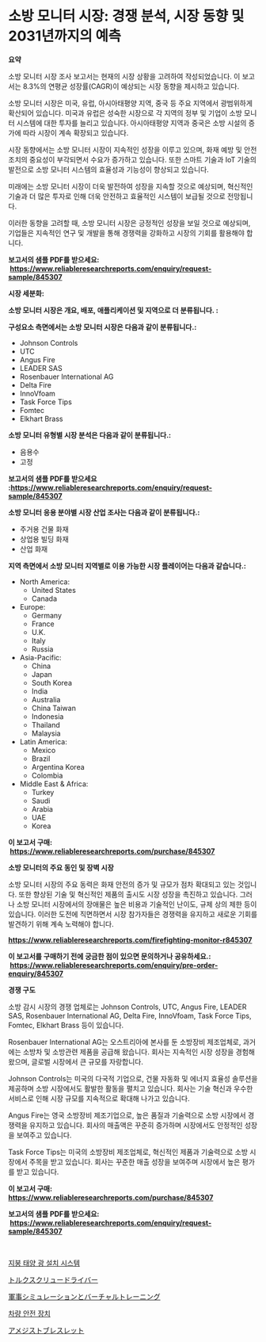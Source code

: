 <p><h1>소방 모니터 시장: 경쟁 분석, 시장 동향 및 2031년까지의 예측</h1></p><p><strong>요약</strong></p>
<p><p>소방 모니터 시장 조사 보고서는 현재의 시장 상황을 고려하여 작성되었습니다. 이 보고서는 8.3%의 연평균 성장률(CAGR)이 예상되는 시장 동향을 제시하고 있습니다. </p><p>소방 모니터 시장은 미국, 유럽, 아시아태평양 지역, 중국 등 주요 지역에서 광범위하게 확산되어 있습니다. 미국과 유럽은 성숙한 시장으로 각 지역의 정부 및 기업이 소방 모니터 시스템에 대한 투자를 늘리고 있습니다. 아시아태평양 지역과 중국은 소방 시설의 증가에 따라 시장이 계속 확장되고 있습니다.</p><p>시장 동향에서는 소방 모니터 시장이 지속적인 성장을 이루고 있으며, 화재 예방 및 안전 조치의 중요성이 부각되면서 수요가 증가하고 있습니다. 또한 스마트 기술과 IoT 기술의 발전으로 소방 모니터 시스템의 효율성과 기능성이 향상되고 있습니다.</p><p>미래에는 소방 모니터 시장이 더욱 발전하여 성장을 지속할 것으로 예상되며, 혁신적인 기술과 더 많은 투자로 인해 더욱 안전하고 효율적인 시스템이 보급될 것으로 전망됩니다.</p><p>이러한 동향을 고려할 때, 소방 모니터 시장은 긍정적인 성장을 보일 것으로 예상되며, 기업들은 지속적인 연구 및 개발을 통해 경쟁력을 강화하고 시장의 기회를 활용해야 합니다.</p></p>
<p><strong>보고서의 샘플 PDF를 받으세요: &nbsp;<a href="https://www.reliableresearchreports.com/enquiry/request-sample/845307">https://www.reliableresearchreports.com/enquiry/request-sample/845307</a></strong></p>
<p><strong>시장 세분화:</strong></p>
<p><strong> 소방 모니터 시장은 개요, 배포, 애플리케이션 및 지역으로 더 분류됩니다. :</strong></p>
<p><strong>구성요소 측면에서는 소방 모니터 시장은 다음과 같이 분류됩니다.:</strong></p>
<p><ul><li>Johnson Controls</li><li>UTC</li><li>Angus Fire</li><li>LEADER SAS</li><li>Rosenbauer International AG</li><li>Delta Fire</li><li>InnoVfoam</li><li>Task Force Tips</li><li>Fomtec</li><li>Elkhart Brass</li></ul></p>
<p><strong> 소방 모니터 유형별 시장 분석은 다음과 같이 분류됩니다.:</strong></p>
<p><ul><li>음용수</li><li>고정</li></ul></p>
<p><strong>보고서의 샘플 PDF를 받으세요 :<a href="https://www.reliableresearchreports.com/enquiry/request-sample/845307">https://www.reliableresearchreports.com/enquiry/request-sample/845307</a></strong></p>
<p><strong> 소방 모니터 응용 분야별 시장 산업 조사는 다음과 같이 분류됩니다.:</strong></p>
<p><ul><li>주거용 건물 화재</li><li>상업용 빌딩 화재</li><li>산업 화재</li></ul></p>
<p><strong>지역 측면에서 소방 모니터 지역별로 이용 가능한 시장 플레이어는 다음과 같습니다.:</strong></p>
<p><ul>
    <li>
        North America:
        <ul>
            <li>United States</li>
            <li>Canada</li>
        </ul>
    </li>
    <li>
        Europe:
        <ul>
            <li>Germany</li>
            <li>France</li>
            <li>U.K.</li>
            <li>Italy</li>
            <li>Russia</li>
        </ul>
    </li>
    <li>
        Asia-Pacific:
        <ul>
            <li>China</li>
            <li>Japan</li>
            <li>South Korea</li>
            <li>India</li>
            <li>Australia</li>
            <li>China Taiwan</li>
            <li>Indonesia</li>
            <li>Thailand</li>
            <li>Malaysia</li>
        </ul>
    </li>
    <li>
        Latin America:
        <ul>
            <li>Mexico</li>
            <li>Brazil</li>
            <li>Argentina Korea</li>
            <li>Colombia</li>
        </ul>
    </li>
    <li>
        Middle East & Africa:
        <ul>
            <li>Turkey</li>
            <li>Saudi</li>
            <li>Arabia</li>
            <li>UAE</li>
            <li>Korea</li>
        </ul>
    </li>
    </ul></p>
<p><strong>이 보고서 구매: &nbsp;<a href="https://www.reliableresearchreports.com/purchase/845307">https://www.reliableresearchreports.com/purchase/845307</a></strong></p>
<p><strong>소방 모니터의 주요 동인 및 장벽 시장</strong></p>
<p><p>소방 모니터 시장의 주요 동력은 화재 안전의 증가 및 규모가 점차 확대되고 있는 것입니다. 또한 향상된 기술 및 혁신적인 제품의 출시도 시장 성장을 촉진하고 있습니다. 그러나 소방 모니터 시장에서의 장애물은 높은 비용과 기술적인 난이도, 규제 상의 제한 등이 있습니다. 이러한 도전에 직면하면서 시장 참가자들은 경쟁력을 유지하고 새로운 기회를 발견하기 위해 계속 노력해야 합니다.</p></p>
<p><strong><a href="https://www.reliableresearchreports.com/firefighting-monitor-r845307">https://www.reliableresearchreports.com/firefighting-monitor-r845307</a></strong></p>
<p><strong>이 보고서를 구매하기 전에 궁금한 점이 있으면 문의하거나 공유하세요.: &nbsp;<a href="https://www.reliableresearchreports.com/enquiry/pre-order-enquiry/845307">https://www.reliableresearchreports.com/enquiry/pre-order-enquiry/845307</a></strong></p>
<p><strong>경쟁 구도</strong></p>
<p><p>소방 감시 시장의 경쟁 업체로는 Johnson Controls, UTC, Angus Fire, LEADER SAS, Rosenbauer International AG, Delta Fire, InnoVfoam, Task Force Tips, Fomtec, Elkhart Brass 등이 있습니다.</p><p>Rosenbauer International AG는 오스트리아에 본사를 둔 소방장비 제조업체로, 과거에는 소방차 및 소방관련 제품을 공급해 왔습니다. 회사는 지속적인 시장 성장을 경험해왔으며, 글로벌 시장에서 큰 규모를 자랑합니다.</p><p>Johnson Controls는 미국의 다국적 기업으로, 건물 자동화 및 에너지 효율성 솔루션을 제공하며 소방 시장에서도 활발한 활동을 펼치고 있습니다. 회사는 기술 혁신과 우수한 서비스로 인해 시장 규모를 지속적으로 확대해 나가고 있습니다.</p><p>Angus Fire는 영국 소방장비 제조기업으로, 높은 품질과 기술력으로 소방 시장에서 경쟁력을 유지하고 있습니다. 회사의 매출액은 꾸준히 증가하며 시장에서도 안정적인 성장을 보여주고 있습니다.</p><p>Task Force Tips는 미국의 소방장비 제조업체로, 혁신적인 제품과 기술력으로 소방 시장에서 주목을 받고 있습니다. 회사는 꾸준한 매출 성장을 보여주며 시장에서 높은 평가를 받고 있습니다.</p></p>
<p><strong>이 보고서 구매: &nbsp; <a href="https://www.reliableresearchreports.com/purchase/845307">https://www.reliableresearchreports.com/purchase/845307</a></strong></p>
<p><strong>보고서의 샘플 PDF를 받으세요: &nbsp;<a href="https://www.reliableresearchreports.com/enquiry/request-sample/845307">https://www.reliableresearchreports.com/enquiry/request-sample/845307</a></strong><strong></strong></p>
<p>&nbsp;</p>
<p><p><a href="https://medium.com/@conormarvin1936/%EC%A7%80%EB%B6%95-%ED%83%9C%EC%96%91%EA%B4%91-%EB%A7%88%EC%9A%B4%ED%8C%85-%EC%8B%9C%EC%8A%A4%ED%85%9C-%EC%8B%9C%EC%9E%A5-2031%EB%85%84%EA%B9%8C%EC%A7%80%EC%9D%98-%ED%8A%B8%EB%A0%8C%EB%93%9C-%EC%98%88%EC%B8%A1-%EB%B0%8F-%EA%B2%BD%EC%9F%81-%EB%B6%84%EC%84%9D-adce70f9a607">지붕 태양 광 설치 시스템</a></p><p><a href="https://medium.com/@emmittkutch2023/%E3%83%88%E3%83%AB%E3%82%AF%E3%83%89%E3%83%A9%E3%82%A4%E3%83%90%E3%83%BC%E5%B8%82%E5%A0%B4-2031%E5%B9%B4%E3%81%BE%E3%81%A7%E3%81%AE%E3%83%88%E3%83%AC%E3%83%B3%E3%83%89-%E4%BA%88%E6%B8%AC-%E7%AB%B6%E4%BA%89%E5%88%86%E6%9E%90-2afef833b546">トルクスクリュードライバー</a></p><p><a href="https://medium.com/@skylarreilly36/%E8%BB%8D%E4%BA%8B%E3%82%B7%E3%83%9F%E3%83%A5%E3%83%AC%E3%83%BC%E3%82%B7%E3%83%A7%E3%83%B3%E3%81%8A%E3%82%88%E3%81%B3%E3%83%90%E3%83%BC%E3%83%81%E3%83%A3%E3%83%AB%E3%83%88%E3%83%AC%E3%83%BC%E3%83%8B%E3%83%B3%E3%82%B0%E5%B8%82%E5%A0%B4-2031%E5%B9%B4%E3%81%BE%E3%81%A7%E3%81%AE%E3%83%88%E3%83%AC%E3%83%B3%E3%83%89-%E4%BA%88%E6%B8%AC-%E7%AB%B6%E4%BA%89%E5%88%86%E6%9E%90-aebc4603e476">軍事シミュレーションとバーチャルトレーニング</a></p><p><a href="https://github.com/oajzkywllm460/Market-Research-Report-List-1/blob/main/714901719005.md">차량 안전 장치</a></p><p><a href="https://github.com/ReganWisoky2023/Market-Research-Report-List-1/blob/main/895505420605.md">アメジストブレスレット</a></p></p>